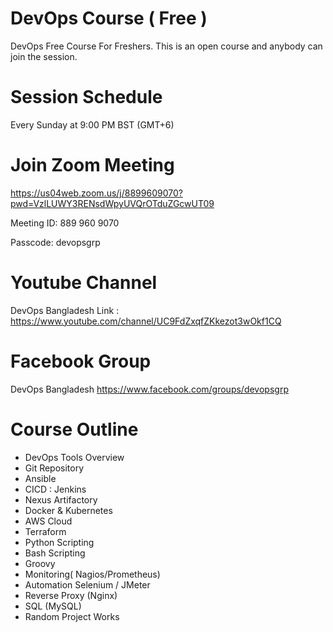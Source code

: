 # DevOps Course ( Free )
DevOps Free Course For Freshers. This is an open course and anybody can join the session.

# Session Schedule 
Every Sunday at 9:00 PM BST (GMT+6)

# Join Zoom Meeting

https://us04web.zoom.us/j/8899609070?pwd=VzlLUWY3RENsdWpyUVQrOTduZGcwUT09

  Meeting ID: 889 960 9070
  
  Passcode: devopsgrp

# Youtube Channel
DevOps Bangladesh 
Link : https://www.youtube.com/channel/UC9FdZxqfZKkezot3wOkf1CQ

# Facebook Group
DevOps Bangladesh
https://www.facebook.com/groups/devopsgrp


# Course Outline

  - DevOps Tools Overview
  - Git Repository
  - Ansible
  - CICD : Jenkins
  - Nexus Artifactory 
  - Docker & Kubernetes
  - AWS Cloud
  - Terraform
  - Python Scripting
  - Bash Scripting
  - Groovy
  - Monitoring( Nagios/Prometheus)
  - Automation Selenium / JMeter
  - Reverse Proxy (Nginx)
  - SQL (MySQL)
  - Random Project Works
